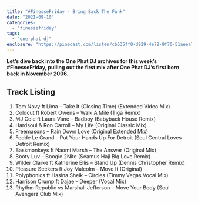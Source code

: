 ```yaml
---
title: "#FinesseFriday - Bring Back The Funk"
date: "2021-09-10"
categories: 
  - "finessefriday"
tags: 
  - "one-phat-dj"
enclosure: "https://pinecast.com/listen/cb635ff0-d929-4e78-9f70-51aeea7f6878.mp3 118312956 audio/mpeg "
---
```


**Let’s dive back into the One Phat DJ archives for this week’s #FinesseFriday, pulling out the first mix after One Phat DJ’s first born back in November 2006.**

## Track Listing

1. Tom Novy ft Lima – Take It (Closing Time) (Extended Video Mix)
2. Coldcut ft Robert Owens – Walk A Mile (Tiga Remix)
3. MJ Cole ft Laura Vane – Badboy (Babyback House Remix)
4. Hardsoul & Ron Carroll – My Life (Original Classic Mix)
5. Freemasons – Rain Down Love (Original Extended Mix)
6. Fedde Le Grand – Put Your Hands Up For Detroit (Soul Central Loves Detroit Remix)
7. Bassmonkeys ft Naomi Marsh – The Answer (Original Mix)
8. Booty Luv – Boogie 2Nite (Seamus Haji Big Love Remix)
9. Wilder Clarke ft Katherine Ellis – Stand Up (Dennis Christopher Remix)
10. Pleasure Seekers ft Joy Malcolm – Move It (Original)
11. Polyphonics ft Hasina Sheik – Circles (Timmy Vegas Vocal Mix) 
12. Harrison Crump ft Dajae – Deeper (Vocal Mix) 
13. Rhythm Republic vs Marshall Jefferson – Move Your Body (Soul Avengerz Club Mix)
